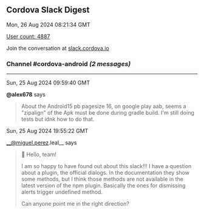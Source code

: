 ## Cordova Slack Digest
Mon, 26 Aug 2024 08:21:34 GMT

[User count: 4887](https://cordova.slack.com/)


Join the conversation at [slack.cordova.io](http://slack.cordova.io/)

### __Channel #cordova-android__ _(2 messages)_
---

Sun, 25 Aug 2024 09:59:40 GMT

__@alex678__ says 
> About the Android15 pb pagesize 16, on google play aab, seems a "zipalign" of the Apk must be done during gradle build. I'm still doing tests but idnk how to do that. 
> 

Sun, 25 Aug 2024 19:55:22 GMT

__@miguel.perez.leal__ says 
> 👋 Hello, team!
> 
> I am so happy to have found out about this slack!!! I have a question about a plugin, the official dialogs. In the documentation they show some methods, but I think those methods are not available in the latest version of the npm plugin. Basically the ones for dismissing alerts trigger undefined method.
> 
> Can anyone point me in the right direction?
> 
